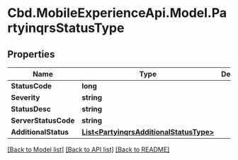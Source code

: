 # Cbd.MobileExperienceApi.Model.PartyinqrsStatusType

## Properties

Name | Type | Description | Notes
------------ | ------------- | ------------- | -------------
**StatusCode** | **long** |  | 
**Severity** | **string** |  | 
**StatusDesc** | **string** |  | 
**ServerStatusCode** | **string** |  | [optional] 
**AdditionalStatus** | [**List&lt;PartyinqrsAdditionalStatusType&gt;**](PartyinqrsAdditionalStatusType.md) |  | [optional] 

[[Back to Model list]](../README.md#documentation-for-models) [[Back to API list]](../README.md#documentation-for-api-endpoints) [[Back to README]](../README.md)

